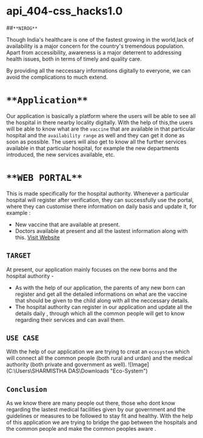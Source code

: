 # api_404-css_hacks1.0
##`**NIROG**`

Though India's healthcare is one of the fastest growing in the world,lack of availability is a major concern for the country's tremendous population. Apart from 
accessibility, awareness is a major deterrent to addressing health issues, both in terms of timely and quality care.

By providing all the neccessary informations digitally to everyone, we can avoid the complications to much extend.

# `**Application**` 

Our application is basically a platform where the users will be able to see all the hospital in there nearby locality digitally.
With the help of this,the users will be able to know what are the `vaccine` that are available in that particular hospital and the `availability range` as well and
they  can get it done as soon as possible.
The users will also get to know all the further services available in that particular hospital, for example  the new departments introduced, the new services available, etc.

# `**WEB PORTAL**`

This is made specifically for the hospital authority.
Whenever a particular hospital will register after verification, they can successfully use the portal, where they can customise there information on daily basis and 
update it, for
example :
- New vaccine that are available at present.
- Doctors available at present and all the lastest information along with this.
[Visit Website](http://nirog.herokuapp.com/ "Nirog")

## `TARGET`

At present, our application mainly focuses on the new borns and the hospital authority -
- As with the help of our application, the parents of any new born can register and get all the detailed informations on what are the vaccine that should be given to the child   along with all the neccessary details.
- The hospital authority can register in our application and update all the details daily , through which all the common people will get to know regarding their services and can avail them.

## `USE CASE`

With the help of our application we are trying to creat an `ecosystem` which will  connect all the common people (both rural and urdan) and the medical authority (both private and government as well).
![Image](C:\Users\SHARMISTHA DAS\Downloads "Eco-System")


## `Conclusion`
As we know there are many people out there, those who dont know regarding the lastest medical facilities given by our government and the guidelines or measures to be 
followed to stay fit and healthy. With the help of this application we are trying to bridge the gap between the hospitals and the common people and make the common 
peoples aware .




